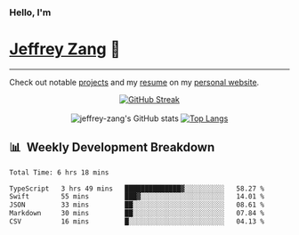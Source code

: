 
### Hello, I'm 
# [Jeffrey Zang](https://www.linkedin.com/in/jeffreyzang/) 🦀

---

Check out notable [projects](https://jeffz.dev/projects) and my [resume](https://jeffz.dev/resume) on my [personal website](https://jeffz.dev/).

<div align = 'center'>

[![GitHub Streak](https://github-readme-streak-stats.herokuapp.com/?user=jeffrey-zang&theme=tokyonight)](https://git.io/streak-stats)
<br></br>
![jeffrey-zang's GitHub stats](https://github-readme-stats.vercel.app/api?username=jeffrey-zang&show_icons=true&theme=tokyonight&hide_rank=true&hide=stars) 
[![Top Langs](https://github-readme-stats.vercel.app/api/top-langs/?username=jeffrey-zang&hide=ShaderLab,HLSL&layout=compact&theme=tokyonight)](https://github.com/anuraghazra/github-readme-stats)

</div>

## 📊 &nbsp;Weekly Development Breakdown
<!--START_SECTION:waka-->

```txt
Total Time: 6 hrs 18 mins

TypeScript   3 hrs 49 mins   ██████████████▓░░░░░░░░░░   58.27 %
Swift        55 mins         ███▓░░░░░░░░░░░░░░░░░░░░░   14.01 %
JSON         33 mins         ██░░░░░░░░░░░░░░░░░░░░░░░   08.61 %
Markdown     30 mins         ██░░░░░░░░░░░░░░░░░░░░░░░   07.84 %
CSV          16 mins         █░░░░░░░░░░░░░░░░░░░░░░░░   04.13 %
```

<!--END_SECTION:waka-->

